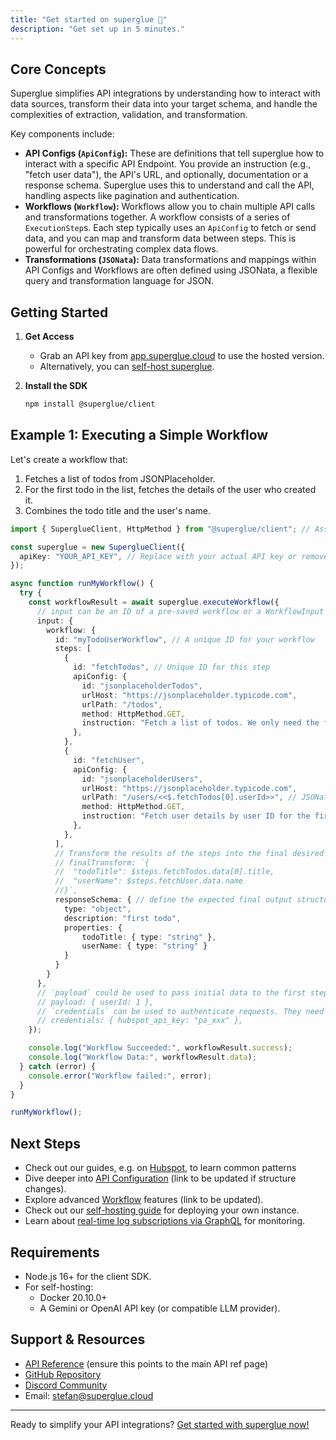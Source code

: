 ```yaml
---
title: "Get started on superglue 🍯"
description: "Get set up in 5 minutes."
---
```


## Core Concepts

Superglue simplifies API integrations by understanding how to interact with data sources, transform their data into your target schema, and handle the complexities of extraction, validation, and transformation.

Key components include:

*   **API Configs (`ApiConfig`):** These are definitions that tell superglue how to interact with a specific API Endpoint. You provide an instruction (e.g., "fetch user data"), the API's URL, and optionally, documentation or a response schema. Superglue uses this to understand and call the API, handling aspects like pagination and authentication. 
*   **Workflows (`Workflow`):** Workflows allow you to chain multiple API calls and transformations together. A workflow consists of a series of `ExecutionStep`s. Each step typically uses an `ApiConfig` to fetch or send data, and you can map and transform data between steps. This is powerful for orchestrating complex data flows.
*   **Transformations (`JSONata`):** Data transformations and mappings within API Configs and Workflows are often defined using JSONata, a flexible query and transformation language for JSON.

## Getting Started

1.  **Get Access**

    *   Grab an API key from [app.superglue.cloud](https://app.superglue.cloud) to use the hosted version.
    *   Alternatively, you can [self-host superglue](/guides/self-hosting).

2.  **Install the SDK**

    ```bash
    npm install @superglue/client

## Example 1: Executing a Simple Workflow

Let's create a workflow that:
1. Fetches a list of todos from JSONPlaceholder.
2. For the first todo in the list, fetches the details of the user who created it.
3. Combines the todo title and the user's name.

```typescript
import { SuperglueClient, HttpMethod } from "@superglue/client"; // Assuming HttpMethod is exported

const superglue = new SuperglueClient({
  apiKey: "YOUR_API_KEY", // Replace with your actual API key or remove if self-hosting with no auth
});

async function runMyWorkflow() {
  try {
    const workflowResult = await superglue.executeWorkflow({
      // input can be an ID of a pre-saved workflow or a WorkflowInput object
      input: { 
        workflow: {
          id: "myTodoUserWorkflow", // A unique ID for your workflow
          steps: [
            {
              id: "fetchTodos", // Unique ID for this step
              apiConfig: {
                id: "jsonplaceholderTodos",
                urlHost: "https://jsonplaceholder.typicode.com",
                urlPath: "/todos",
                method: HttpMethod.GET,
                instruction: "Fetch a list of todos. We only need the first one for this example.",
              },
            },
            {
              id: "fetchUser",
              apiConfig: {
                id: "jsonplaceholderUsers",
                urlHost: "https://jsonplaceholder.typicode.com",
                urlPath: "/users/<<$.fetchTodos[0].userId>>", // JSONata path parameter for first userId
                method: HttpMethod.GET,
                instruction: "Fetch user details by user ID for the first todo."
              },
            },
          ],
          // Transform the results of the steps into the final desired output. If not given, this will be generated from the reponse schema
          // finalTransform: `{
          //  "todoTitle": $steps.fetchTodos.data[0].title,
          //  "userName": $steps.fetchUser.data.name
          //}`,
          responseSchema: { // define the expected final output structure
            type: "object",
            description: "first todo",
            properties: {
                todoTitle: { type: "string" },
                userName: { type: "string" }
            }
          }
        }
      },
      // `payload` could be used to pass initial data to the first step if needed. E.g. IDs to fetch, filters, etc. In short, things that can change across calls.
      // payload: { userId: 1 },
      // `credentials` can be used to authenticate requests. They need to be referenced in the api config (e.g. "headers": {"Authorization": "Bearer <<hubspot_api_key>>"})
      // credentials: { hubspot_api_key: "pa_xxx" },      
    });

    console.log("Workflow Succeeded:", workflowResult.success);
    console.log("Workflow Data:", workflowResult.data);
  } catch (error) {
    console.error("Workflow failed:", error);
  }
}

runMyWorkflow();
```

## Next Steps

* Check out our guides, e.g. on [Hubspot](/guides/hubspot), to learn common patterns 
*   Dive deeper into [API Configuration](/api-reference/overview) (link to be updated if structure changes).
*   Explore advanced [Workflow](/api-reference/overview) features (link to be updated).
*   Check out our [self-hosting guide](/guides/self-hosting) for deploying your own instance.
*   Learn about [real-time log subscriptions via GraphQL](/api-reference/subscriptions) for monitoring.

## Requirements

*   Node.js 16+ for the client SDK.
*   For self-hosting:
    *   Docker 20.10.0+
    *   A Gemini or OpenAI API key (or compatible LLM provider).

## Support & Resources

*   [API Reference](/api-reference/overview) (ensure this points to the main API ref page)
*   [GitHub Repository](https://github.com/superglue-ai/superglue)
*   [Discord Community](https://discord.gg/vUKnuhHtfW)
*   Email: [stefan@superglue.cloud](mailto:stefan@superglue.cloud)

***

Ready to simplify your API integrations? [Get started with superglue now!](https://superglue.cloud)
